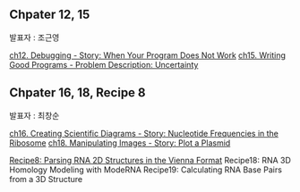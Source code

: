 ## Chpater 12, 15
발표자 : 조근영

[ch12. Debugging - Story: When Your Program Does Not Work](http://nbviewer.ipython.org/github/biopy/biopy.github.io/blob/master/notebook/Part2/Week5/ch12_Debugging.ipynb)
[ch15. Writing Good Programs - Problem Description: Uncertainty](http://nbviewer.ipython.org/github/biopy/biopy.github.io/blob/master/notebook/Part2/Week5/ch15_Writing_Good_Programs.ipynb)


## Chpater 16, 18, Recipe 8
발표자 : 최창순

[ch16. Creating Scientific Diagrams - Story: Nucleotide Frequencies in the Ribosome](http://nbviewer.ipython.org/github/biopy/biopy.github.io/blob/master/notebook/Part2/Week5/ch16_Creating_Scientific_Diagrams.ipynb)
[ch18. Manipulating Images - Story: Plot a Plasmid](http://nbviewer.ipython.org/github/biopy/biopy.github.io/blob/master/notebook/Part2/Week5/ch18_Manipulating_Images.ipynb)

[Recipe8: Parsing RNA 2D Structures in the Vienna Format](http://nbviewer.ipython.org/github/biopy/biopy.github.io/blob/master/notebook/Part2/Week5/Recipe8_RNAstructure.ipynb)
Recipe18: RNA 3D Homology Modeling with ModeRNA 
Recipe19: Calculating RNA Base Pairs from a 3D Structure
